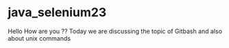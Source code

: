 # java_selenium23
Hello How are you ??
Today we are discussing the topic of Gitbash and also about unix commands

